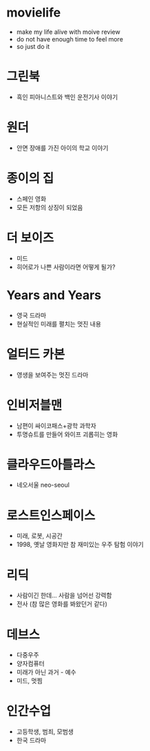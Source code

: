 # movielife
- make my life alive with moive review 
- do not have enough time to feel more 
- so just do it

# 그린북 
- 흑인 피아니스트와 백인 운전기사 이야기 

# 원더
- 안면 장애를 가진 아이의 학교 이야기 

# 종이의 집 
- 스페인 영화
- 모든 저항의 상징이 되었음 

# 더 보이즈 
- 미드
- 히어로가 나쁜 사람이라면 어떻게 될가? 

# Years and Years
- 영국 드라마 
- 현실적인 미래를 펼치는 멋진 내용 

# 얼터드 카본
- 영생을 보여주는 멋진 드라마 

# 인비저블맨
- 남편이 싸이코패스+광학 과학자
- 투명슈트를 만들어 와이프 괴롭히는 영화 

# 클라우드아틀라스 
- 네오서울 neo-seoul 

# 로스트인스페이스 
- 미래, 로봇, 시공간 
- 1998, 옛날 영화지만 참 재미있는 우주 탐험 이야기 

# 리딕 
- 사람이긴 한데... 사람을 넘어선 강력함 
- 전사 
(참 많은 영화를 봐왔던거 같다)

# 데브스 
- 다중우주
- 양자컴퓨터 
- 미래가 아닌 과거 - 예수 
- 미드, 멋찜 

# 인간수업
- 고등학생, 범죄, 모범생
- 한국 드라마 

